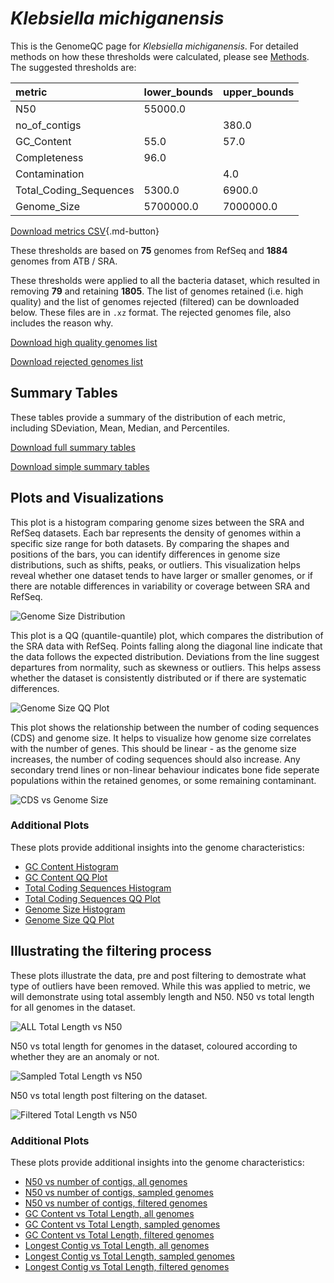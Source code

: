 # *Klebsiella michiganensis*

This is the GenomeQC page for *Klebsiella michiganensis*. For detailed methods on how these thresholds were calculated, please see [Methods](../../methods.md).
The suggested thresholds are: 

| metric                 | lower_bounds   | upper_bounds   |
|:-----------------------|:---------------|:---------------|
| N50                    | 55000.0        |                |
| no_of_contigs          |                | 380.0          |
| GC_Content             | 55.0           | 57.0           |
| Completeness           | 96.0           |                |
| Contamination          |                | 4.0            |
| Total_Coding_Sequences | 5300.0         | 6900.0         |
| Genome_Size            | 5700000.0      | 7000000.0      |

[Download metrics CSV](Klebsiella_michiganensis_metrics.csv){.md-button}


These thresholds are based on **75** genomes from RefSeq and **1884** genomes from ATB / SRA.

These thresholds were applied to all the bacteria dataset, which resulted in removing **79** and retaining **1805**.
The list of genomes retained (i.e. high quality) and the list of genomes rejected (filtered) can be downloaded below. These files are in `.xz` format. The rejected genomes file, also includes the reason why.

[Download high quality genomes list](Klebsiella_michiganensis_high_quality_genomes.csv.xz)


[Download rejected genomes list](Klebsiella_michiganensis_filtered_out_genomes.csv.xz)



## Summary Tables
These tables provide a summary of the distribution of each metric, including SDeviation, Mean, Median, and Percentiles.

[Download full summary tables](summary.csv)

[Download simple summary tables](selected_summary.csv)

## Plots and Visualizations

This plot is a histogram comparing genome sizes between the SRA and RefSeq datasets. Each bar represents the density of genomes within a specific size range for both datasets. By comparing the shapes and positions of the bars, you can identify differences in genome size distributions, such as shifts, peaks, or outliers. This visualization helps reveal whether one dataset tends to have larger or smaller genomes, or if there are notable differences in variability or coverage between SRA and RefSeq.

![Genome Size Distribution](Genome_Size_refseq_histogram_kde.png)

This plot is a QQ (quantile-quantile) plot, which compares the distribution of the SRA data with RefSeq. Points falling along the diagonal line indicate that the data follows the expected distribution. Deviations from the line suggest departures from normality, such as skewness or outliers. This helps assess whether the dataset is consistently distributed or if there are systematic differences.

![Genome Size QQ Plot](Genome_Size_refseq_qqplot.png)

This plot shows the relationship between the number of coding sequences (CDS) and genome size. It helps to visualize how genome size correlates with the number of genes. This should be linear - as the genome size increases, the number of coding sequences should also increase. Any secondary trend lines or non-linear behaviour indicates bone fide seperate populations within the retained genomes, or some remaining contaminant. 

![CDS vs Genome Size](Klebsiella_michiganensis_CDS_vs_Genome_Size.png)

### Additional Plots

These plots provide additional insights into the genome characteristics:

- [GC Content Histogram](GC_Content_refseq_histogram_kde.png)
- [GC Content QQ Plot](GC_Content_refseq_qqplot.png)
- [Total Coding Sequences Histogram](Total_Coding_Sequences_refseq_histogram_kde.png)
- [Total Coding Sequences QQ Plot](Total_Coding_Sequences_refseq_qqplot.png)
- [Genome Size Histogram](Genome_Size_refseq_histogram_kde.png)
- [Genome Size QQ Plot](Genome_Size_refseq_qqplot.png)
## Illustrating the filtering process
These plots illustrate the data, pre and post filtering to demostrate what type of outliers have been removed. While this was applied to metric, we will demonstrate using total assembly length and N50.
N50 vs total length for all genomes in the dataset.

![ALL Total Length vs N50](Klebsiella_michiganensis_all_total_length_N50.png)

N50 vs total length for genomes in the dataset, coloured according to whether they are an anomaly or not.

![Sampled Total Length vs N50](Klebsiella_michiganensis_sample_total_length_N50.png)

N50 vs total length post filtering on the dataset.

![Filtered Total Length vs N50](Klebsiella_michiganensis_filt_total_length_N50.png)

### Additional Plots

These plots provide additional insights into the genome characteristics:

- [N50 vs number of contigs, all genomes](Klebsiella_michiganensis_all_N50_number.png)
- [N50 vs number of contigs, sampled genomes](Klebsiella_michiganensis_sample_N50_number.png)
- [N50 vs number of contigs, filtered genomes](Klebsiella_michiganensis_filt_N50_number.png)
- [GC Content vs Total Length, all genomes](Klebsiella_michiganensis_all_total_length_GC_Content.png)
- [GC Content vs Total Length, sampled genomes](Klebsiella_michiganensis_sample_total_length_GC_Content.png)
- [GC Content vs Total Length, filtered genomes](Klebsiella_michiganensis_filt_total_length_GC_Content.png)
- [Longest Contig vs Total Length, all genomes](Klebsiella_michiganensis_all_total_length_longest.png)
- [Longest Contig vs Total Length, sampled genomes](Klebsiella_michiganensis_sample_total_length_longest.png)
- [Longest Contig vs Total Length, filtered genomes](Klebsiella_michiganensis_filt_total_length_longest.png)
